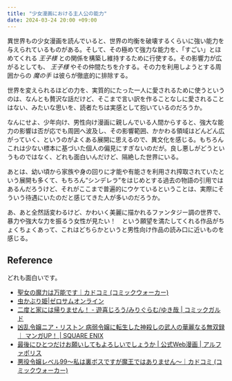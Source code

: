 ```yaml
---
title: "少女漫画における主人公の能力"
date: 2024-03-24 20:00 +09:00
---
```


異世界もの少女漫画を読んでいると、世界の均衡を破壊するくらいに強い能力を与えられているものがある。そして、その極めて強力な能力を、「すごい」とほめてくれる _王子様_ との関係を構築し維持するために行使する。その影響力が広がるとしても、 _王子様_ やその仲間たちを介する。その力を利用しようとする周囲からの _魔の手_ は彼らが徹底的に排除する。

世界を変えられるほどの力を、実質的にたった一人に愛されるために使うというのは、なんとも贅沢な話だけど、そこまで言い訳を作ることなしに愛されることはない、みたいな思いを、読者たちは実感として抱いているのだろうか。

なんにせよ、少年向け、男性向け漫画に親しんでいる人間からすると、強大な能力の影響は否が応でも周囲へ波及し、その影響範囲、かかわる領域はどんどん広がっていく、というのがよくある展開に思えるので、異文化を感じる。もちろんこれは少ない標本に基づいた個人の偏見にすぎないのだが。良し悪しがどうというものではなく、どれも面白いんだけど、隔絶した世界にいる。

あとは、幼い頃から家族や身の回りに才能や有能さを利用され搾取されていたという展開も多くて、もちろん“シンデレラ”をはじめとする過去の物語の引用ではあるんだろうけど、それがここまで普遍的にウケているということは、実際にそういう待遇にいたのだと感じてきた人が多いのだろうか。

あ、あと全然話変わるけど、かわいく美麗に描かれるファンタジー調の世界で、暴力や強大な力を振るう女性が見たい！　という願望を満たしてくれる作品がちょくちょくあって、これはどちらかというと男性向け作品の読み口に近いものを感じる。

## Reference

どれも面白いです。

- [聖女の魔力は万能です｜カドコミ (コミックウォーカー)](https://comic-walker.com/detail/KC_001223_S?episodeType=first)
- [虫かぶり姫|ゼロサムオンライン](https://zerosumonline.com/detail/musikaburihime)
- [二度と家には帰りません！ - 遊喜じろう/みりぐらむ/ゆき哉 | コミックガルド](https://comic-gardo.com/episode/3269754496561197697)
- [凶乱令嬢ニア・リストン 病弱令嬢に転生した神殺しの武人の華麗なる無双録 ｜ マンガUP！ | SQUARE ENIX](https://magazine.jp.square-enix.com/mangaup/original/kyouranreijoh/)
- [最後にひとつだけお願いしてもよろしいでしょうか | 公式Web漫画 | アルファポリス](https://www.alphapolis.co.jp/manga/official/665000279)
- [悪役令嬢レベル99～私は裏ボスですが魔王ではありません～｜カドコミ (コミックウォーカー)](https://comic-walker.com/detail/KC_003695_S?episodeType=first)
